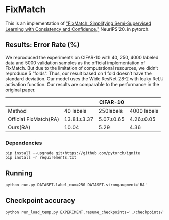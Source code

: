# FixMatch
This is an implementation of  ["FixMatch: Simplifying Semi-Supervised Learning with Consistency and Confidence,"](https://arxiv.org/abs/2001.07685) NeurIPS'20. in pytorch. 

## Results: Error Rate (%)

We reproduced the experiments on CIFAR-10 with 40, 250, 4000 labeled data and 5000 validation samples as the official implementation of FixMatch. But due to the limitation of computational resources, we didn’t reproduce 5 "folds". Thus, our result based on 1 fold doesn’t have the standard deviation. Our model uses the Wide ResNet-28-2 with leaky ReLU activation function. Our results are comparable to the performance in the original paper.

|                       |                | CIFAR-10      |               |
| --------------------- | -------------- | ------------- | ------------- |
| Method                | 40 labels      | 250labels     | 4000 labels   |
| Official FixMatch(RA) | 13.81$\pm$3.37 | 5.07$\pm$0.65 | 4.26$\pm$0.05 |
| Ours(RA)              | 10.04          | 5.29          | 4.36          |



### Dependencies

```
pip install --upgrade git+https://github.com/pytorch/ignite
pip install -r requirements.txt
```



## Running

```
python run.py DATASET.label_num=250 DATASET.strongaugment='RA' 
```



## Checkpoint accuracy

```
python run_load_temp.py EXPERIMENT.resume_checkpoints='./checkpoints/'
```



## 



